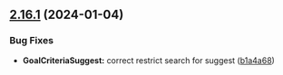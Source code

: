 ## [2.16.1](https://github.com/taskany-inc/issues/compare/v2.16.0...v2.16.1) (2024-01-04)


### Bug Fixes

* **GoalCriteriaSuggest:** correct restrict search for suggest ([b1a4a68](https://github.com/taskany-inc/issues/commit/b1a4a6820ae16cfa57e966dea780d5eaa6e96657))

